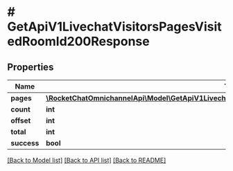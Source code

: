 # # GetApiV1LivechatVisitorsPagesVisitedRoomId200Response

## Properties

Name | Type | Description | Notes
------------ | ------------- | ------------- | -------------
**pages** | [**\RocketChatOmnichannelApi\Model\GetApiV1LivechatVisitorsPagesVisitedRoomId200ResponsePagesInner[]**](GetApiV1LivechatVisitorsPagesVisitedRoomId200ResponsePagesInner.md) |  | [optional]
**count** | **int** |  | [optional]
**offset** | **int** |  | [optional]
**total** | **int** |  | [optional]
**success** | **bool** |  | [optional]

[[Back to Model list]](../../README.md#models) [[Back to API list]](../../README.md#endpoints) [[Back to README]](../../README.md)
